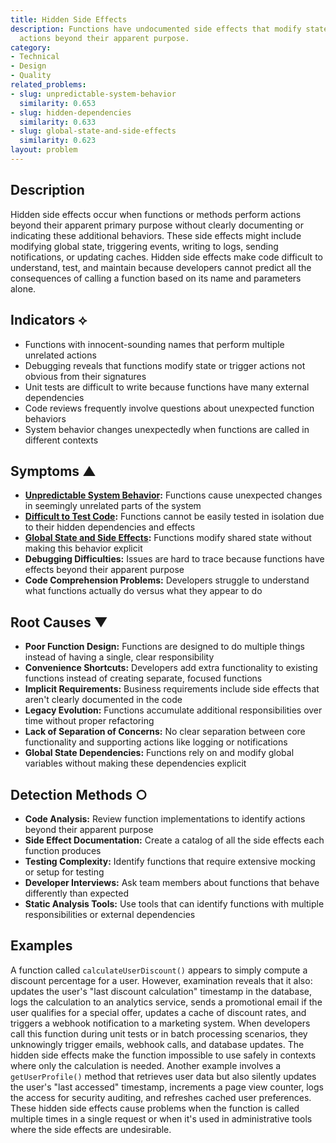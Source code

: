 ```yaml
---
title: Hidden Side Effects
description: Functions have undocumented side effects that modify state or trigger
  actions beyond their apparent purpose.
category:
- Technical
- Design
- Quality
related_problems:
- slug: unpredictable-system-behavior
  similarity: 0.653
- slug: hidden-dependencies
  similarity: 0.633
- slug: global-state-and-side-effects
  similarity: 0.623
layout: problem
---
```


## Description

Hidden side effects occur when functions or methods perform actions beyond their apparent primary purpose without clearly documenting or indicating these additional behaviors. These side effects might include modifying global state, triggering events, writing to logs, sending notifications, or updating caches. Hidden side effects make code difficult to understand, test, and maintain because developers cannot predict all the consequences of calling a function based on its name and parameters alone.

## Indicators ⟡
- Functions with innocent-sounding names that perform multiple unrelated actions
- Debugging reveals that functions modify state or trigger actions not obvious from their signatures
- Unit tests are difficult to write because functions have many external dependencies
- Code reviews frequently involve questions about unexpected function behaviors
- System behavior changes unexpectedly when functions are called in different contexts

## Symptoms ▲
- **[Unpredictable System Behavior](unpredictable-system-behavior.md):** Functions cause unexpected changes in seemingly unrelated parts of the system
- **[Difficult to Test Code](difficult-to-test-code.md):** Functions cannot be easily tested in isolation due to their hidden dependencies and effects
- **[Global State and Side Effects](global-state-and-side-effects.md):** Functions modify shared state without making this behavior explicit
- **Debugging Difficulties:** Issues are hard to trace because functions have effects beyond their apparent purpose
- **Code Comprehension Problems:** Developers struggle to understand what functions actually do versus what they appear to do

## Root Causes ▼
- **Poor Function Design:** Functions are designed to do multiple things instead of having a single, clear responsibility
- **Convenience Shortcuts:** Developers add extra functionality to existing functions instead of creating separate, focused functions
- **Implicit Requirements:** Business requirements include side effects that aren't clearly documented in the code
- **Legacy Evolution:** Functions accumulate additional responsibilities over time without proper refactoring
- **Lack of Separation of Concerns:** No clear separation between core functionality and supporting actions like logging or notifications
- **Global State Dependencies:** Functions rely on and modify global variables without making these dependencies explicit

## Detection Methods ○
- **Code Analysis:** Review function implementations to identify actions beyond their apparent purpose
- **Side Effect Documentation:** Create a catalog of all the side effects each function produces
- **Testing Complexity:** Identify functions that require extensive mocking or setup for testing
- **Developer Interviews:** Ask team members about functions that behave differently than expected
- **Static Analysis Tools:** Use tools that can identify functions with multiple responsibilities or external dependencies

## Examples

A function called `calculateUserDiscount()` appears to simply compute a discount percentage for a user. However, examination reveals that it also: updates the user's "last discount calculation" timestamp in the database, logs the calculation to an analytics service, sends a promotional email if the user qualifies for a special offer, updates a cache of discount rates, and triggers a webhook notification to a marketing system. When developers call this function during unit tests or in batch processing scenarios, they unknowingly trigger emails, webhook calls, and database updates. The hidden side effects make the function impossible to use safely in contexts where only the calculation is needed. Another example involves a `getUserProfile()` method that retrieves user data but also silently updates the user's "last accessed" timestamp, increments a page view counter, logs the access for security auditing, and refreshes cached user preferences. These hidden side effects cause problems when the function is called multiple times in a single request or when it's used in administrative tools where the side effects are undesirable.